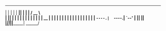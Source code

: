  __    __   _______  __       __        ______   
|  |  |  | |   ____||  |     |  |      /  __  \  
|  |__|  | |  |__   |  |     |  |     |  |  |  | 
|   __   | |   __|  |  |     |  |     |  |  |  | 
|  |  |  | |  |____ |  `----.|  `----.|  `--'  | 
|__|  |__| |_______||_______||_______| \______/  
